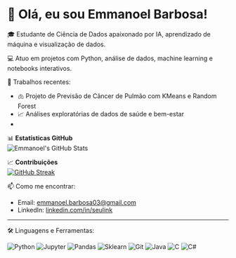 # 👋 Olá, eu sou Emmanoel Barbosa!

🎓 Estudante de Ciência de Dados apaixonado por IA, aprendizado de máquina e visualização de dados.

💻 Atuo em projetos com Python, análise de dados, machine learning e notebooks interativos.

🔬 Trabalhos recentes:
- 🫁 Projeto de Previsão de Câncer de Pulmão com KMeans e Random Forest
- 📈 Análises exploratórias de dados de saúde e bem-estar
- 

📊 **Estatísticas GitHub**  
![Emmanoel's GitHub Stats](https://github-readme-stats.vercel.app/api?username=EmmanoelB03&show_icons=true&theme=default)

📈 **Contribuições**  
[![GitHub Streak](https://streak-stats.demolab.com?user=EmmanoelB03&theme=default)](https://git.io/streak-stats)

📫 Como me encontrar:
- Email: emmanoel.barbosa03@gmail.com
- LinkedIn: [linkedin.com/in/seulink](https://www.linkedin.com/in/emmanoel-barbosa-599260270/)

---

🛠️ Linguagens e Ferramentas:

![Python](https://img.shields.io/badge/-Python-3776AB?style=flat-square&logo=python&logoColor=white)
![Jupyter](https://img.shields.io/badge/-Jupyter-F37626?style=flat-square&logo=Jupyter&logoColor=white)
![Pandas](https://img.shields.io/badge/-Pandas-150458?style=flat-square&logo=pandas&logoColor=white)
![Sklearn](https://img.shields.io/badge/-Scikit%20Learn-F7931E?style=flat-square&logo=scikit-learn&logoColor=white)
![Git](https://img.shields.io/badge/-Git-F05032?style=flat-square&logo=git&logoColor=white)
![Java](https://img.shields.io/badge/-Java-007396?style=flat-square&logo=java&logoColor=white)
![C](https://img.shields.io/badge/-C-00599C?style=flat-square&logo=c&logoColor=white)
![C#](https://img.shields.io/badge/-CSharp-239120?style=flat-square&logo=csharp&logoColor=white)
